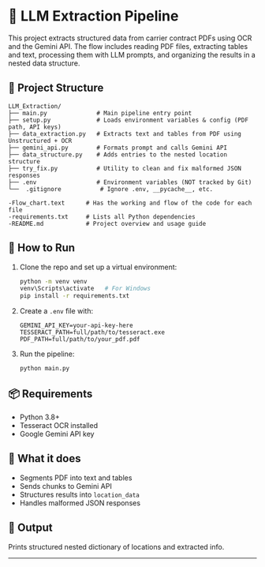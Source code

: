 # 📄 LLM Extraction Pipeline

This project extracts structured data from carrier contract PDFs using OCR and the Gemini API. The flow includes reading PDF files, extracting tables and text, processing them with LLM prompts, and organizing the results in a nested data structure.

## 🧱 Project Structure
```
LLM_Extraction/
├── main.py              # Main pipeline entry point
├── setup.py             # Loads environment variables & config (PDF path, API keys)
├── data_extraction.py   # Extracts text and tables from PDF using Unstructured + OCR
├── gemini_api.py        # Formats prompt and calls Gemini API
├── data_structure.py    # Adds entries to the nested location structure
├── try_fix.py           # Utility to clean and fix malformed JSON responses
├── .env                 # Environment variables (NOT tracked by Git)
└──  .gitignore           # Ignore .env, __pycache__, etc.

-Flow_chart.text      # Has the working and flow of the code for each file
-requirements.txt     # Lists all Python dependencies
-README.md            # Project overview and usage guide
```

## 🚀 How to Run

1. Clone the repo and set up a virtual environment:
    ```bash
    python -m venv venv
    venv\Scripts\activate   # For Windows
    pip install -r requirements.txt
    ```

2. Create a `.env` file with:
    ```env
    GEMINI_API_KEY=your-api-key-here
    TESSERACT_PATH=full/path/to/tesseract.exe
    PDF_PATH=full/path/to/your_pdf.pdf
    ```

3. Run the pipeline:
    ```bash
    python main.py
    ```

## 📦 Requirements

- Python 3.8+
- Tesseract OCR installed
- Google Gemini API key

## 🧠 What it does

- Segments PDF into text and tables
- Sends chunks to Gemini API
- Structures results into `location_data`
- Handles malformed JSON responses

## 📂 Output

Prints structured nested dictionary of locations and extracted info.

---
